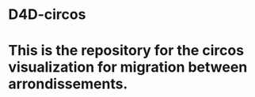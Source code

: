 # D4D-circos
# This is the repository for the circos visualization for migration between arrondissements.
